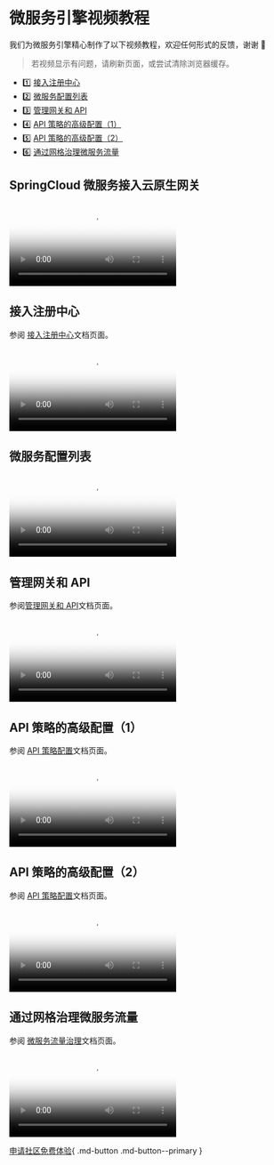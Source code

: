 # 微服务引擎视频教程

我们为微服务引擎精心制作了以下视频教程，欢迎任何形式的反馈，谢谢 🙏

> 若视频显示有问题，请刷新页面，或尝试清除浏览器缓存。

<div class="grid cards" markdown>

- :one: [接入注册中心](#_2)
- :two: [微服务配置列表](#_3)
- :three: [管理网关和 API](#api)
- :four: [API 策略的高级配置（1）](#api-1)
- :five: [API 策略的高级配置（2）](#api-2)
- :six: [通过网格治理微服务流量](#_4)

</div>

## SpringCloud 微服务接入云原生网关

<div class="responsive-video-container">
<video controls src="https://harbor-test2.cn-sh2.ufileos.com/docs/videos/skoala-intro1.mp4" preload="metadata" poster="../images/skoala-intro1.png"></video>
</div>

## 接入注册中心

参阅 [接入注册中心](../skoala/registry/integrated/integrate-registry.md)文档页面。

<div class="responsive-video-container">
<video controls src="https://harbor-test2.cn-sh2.ufileos.com/docs/videos/integrate-registry.mp4" preload="metadata" poster="../images/skoala-integrate.png"></video>
</div>

## 微服务配置列表

<div class="responsive-video-container">
<video controls src="https://harbor-test2.cn-sh2.ufileos.com/docs/videos/create-config.mp4" preload="metadata" poster="../images/skoala-config.png"></video>
</div>

## 管理网关和 API

参阅[管理网关和 API](../skoala/ms-gateway/api/add-api.md)文档页面。

<div class="responsive-video-container">
<video controls src="https://harbor-test2.cn-sh2.ufileos.com/docs/videos/gateway%26api.mp4" preload="metadata" poster="../images/skoala-gateway.png"></video>
</div>

## API 策略的高级配置（1）

参阅 [API 策略配置](../skoala/ms-gateway/api/api-policy.md)文档页面。

<div class="responsive-video-container">
<video controls src="https://harbor-test2.cn-sh2.ufileos.com/docs/videos/apipolicy1.mp4" preload="metadata" poster="../images/skoala-api1.png"></video>
</div>

## API 策略的高级配置（2）

参阅 [API 策略配置](../skoala/ms-gateway/api/api-policy.md)文档页面。

<div class="responsive-video-container">
<video controls src="https://harbor-test2.cn-sh2.ufileos.com/docs/videos/api-policy2.mp4" preload="metadata" poster="../images/skoala-api2.png"></video>
</div>

## 通过网格治理微服务流量

参阅 [微服务流量治理](../mspider/user-guide/traffic-governance/README.md)文档页面。

<div class="responsive-video-container">
<video controls src="https://harbor-test2.cn-sh2.ufileos.com/docs/videos/traffic-governance.mp4" preload="metadata" poster="../images/skoala-mesh.png"></video>
</div>

[申请社区免费体验](../dce/license0.md){ .md-button .md-button--primary }
